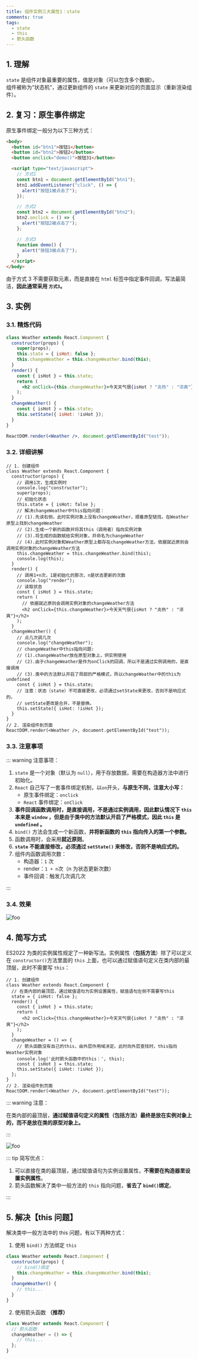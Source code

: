 ```yaml
---
title: 组件实例三大属性1：state
comments: true
tags:
  - state
  - this
  - 箭头函数
---
```


## 1. 理解

`state` 是组件对象最重要的属性，值是对象（可以包含多个数据）。  
组件被称为“状态机”，通过更新组件的 `state` 来更新对应的页面显示（重新渲染组件）。

## 2. 复习：原生事件绑定

原生事件绑定一般分为以下三种方式：

```html
<body>
  <button id="btn1">按钮1</button>
  <button id="btn2">按钮2</button>
  <button onclick="demo()">按钮31</button>

  <script type="text/javascript">
    // 方式1
    const btn1 = document.getElementById("btn1");
    btn1.addEventListener("click", () => {
      alert("按钮1被点击了");
    });

    // 方式2
    const btn2 = document.getElementById("btn2");
    btn2.onclick = () => {
      alert("按钮2被点击了");
    };

    // 方式3
    function demo() {
      alert("按钮3被点击了");
    }
  </script>
</body>
```

由于方式 3 不需要获取元素，而是直接在 `html` 标签中指定事件回调，写法最简洁，**因此通常采用 `方式3`。**

## 3. 实例

### 3.1. 精炼代码

```jsx
class Weather extends React.Component {
  constructor(props) {
    super(props);
    this.state = { isHot: false };
    this.changeWeather = this.changeWeather.bind(this);
  }
  render() {
    const { isHot } = this.state;
    return (
      <h2 onClick={this.changeWeather}>今天天气很{isHot ? "炎热" : "凉爽"}</h2>
    );
  }
  changeWeather() {
    const { isHot } = this.state;
    this.setState({ isHot: !isHot });
  }
}

ReactDOM.render(<Weather />, document.getElementById("test"));
```

### 3.2. 详细讲解

```jsx{9-14,23-24,30-34}
// 1. 创建组件
class Weather extends React.Component {
  constructor(props) {
    // 调用1次，生成实例时
    console.log("constructor");
    super(props);
    // 初始化状态
    this.state = { isHot: false };
    // 解决changeWeather中this指向问题：
    // (1).先读右侧，此时实例对象上没有changeWeather，顺着原型链找，在Weather原型上找到changeWeather
    // (2).生成一个新的函数并将其this（调用者）指向实例对象
    // (3).将生成的函数赋给实例对象，并命名为changeWeather
    // (4).此时实例对象和Weather原型上都存在changeWeather方法，依据就近原则会调用实例对象的changeWeather方法
    this.changeWeather = this.changeWeather.bind(this);
    console.log(this);
  }
  render() {
    // 调用1+n次，1是初始化的那次，n是状态更新的次数
    console.log("render");
    // 读取状态
    const { isHot } = this.state;
    return (
      // 依据就近原则会调用实例对象的changeWeather方法
      <h2 onClick={this.changeWeather}>今天天气很{isHot ? "炎热" : "凉爽"}</h2>
    );
  }
  changeWeather() {
    // 点几次调几次
    console.log("changeWeather");
    // changeWeather中this指向问题:
    // (1).changeWeather放在原型对象上，供实例使用
    // (2).由于changeWeather是作为onClick的回调，所以不是通过实例调用的，是直接调用
    // (3).类中的方法默认开启了局部的严格模式，所以changeWeather中的this为undefined
    const { isHot } = this.state;
    // 注意：状态（state）不可直接更改，必须通过setState来更改，否则不是响应式的。
    // setState更改是合并，不是替换。
    this.setState({ isHot: !isHot });
  }
}
// 2. 渲染组件到页面
ReactDOM.render(<Weather />, document.getElementById("test"));
```

### 3.3. 注意事项

::: warning 注意事项：

1. `state` 是一个对象（默认为 `null`），用于存放数据，需要在构造器方法中进行初始化。
2. `React` 自己写了一套事件绑定机制，以`on`开头，**与原生不同，注意大小写：**
   - 原生事件绑定：`onclick`
   - `React` 事件绑定：`onClick`
3. **事件回调函数调用时，是直接调用，不是通过实例调用，因此默认情况下 `this` 本来是 `window` ，但是由于类中的方法默认开启了严格模式，因此 `this` 是`undefined` 。**
4. `bind()` 方法会生成一个新函数，**并将新函数的 `this` 指向传入的第一个参数。**
5. 函数调用时，会采用**就近原则**。
6. **`state` 不能直接修改，必须通过 `setState()` 来修改，否则不是响应式的。**
7. 组件内函数调用次数：
   - 构造器：`1` 次
   - render：`1 + n`次（n 为状态更新次数）
   - 事件回调：触发几次调几次

:::

### 3.4. 效果

<img class="zoomable" :src="$withBase('/images/screenshot/react/2/2/1.png')" alt="foo">

## 4. 简写方式

ES2022 为类的实例属性规定了一种新写法。实例属性（**包括方法**）除了可以定义在 `constructor()`方法里面的 `this` 上面，也可以通过赋值语句定义在类内部的最顶层，此时不需要写 `this`：

```jsx{3-4,11-16}
// 1. 创建组件
class Weather extends React.Component {
  // 在类内部的最顶层，通过赋值语句为实例设置属性，赋值语句左侧不需要写this
  state = { isHot: false };
  render() {
    const { isHot } = this.state;
    return (
      <h2 onClick={this.changeWeather}>今天天气很{isHot ? "炎热" : "凉爽"}</h2>
    );
  }
  changeWeather = () => {
    // 箭头函数没有自己的this，由外层作用域决定。此时向外层查找时，this指向Weather实例对象
    console.log('此时箭头函数中的this：', this);
    const { isHot } = this.state;
    this.setState({ isHot: !isHot });
  };
}
// 2. 渲染组件到页面
ReactDOM.render(<Weather />, document.getElementById("test"));
```

::: warning 注意：

在类内部的最顶层，**通过赋值语句定义的属性（包括方法）最终是放在实例对象上的，而不是放在类的原型对象上。**

:::

<img class="zoomable" :src="$withBase('/images/screenshot/react/2/2/2.png')" alt="foo">

::: tip 简写优点：

1. 可以直接在类的最顶层，通过赋值语句为实例设置属性，**不需要在构造器里设置实例属性**。
2. 箭头函数解决了类中一般方法的 `this` 指向问题，**省去了 `bind()`绑定**。

:::

## 5. 解决【this 问题】

解决类中一般方法中的 this 问题，有以下两种方式：

1. 使用 `bind()` 方法绑定 `this`

```js
class Weather extends React.Component {
  constructor(props) {
    // bind()绑定
    this.changeWeather = this.changeWeather.bind(this);
  }
  changeWeather() {
    // this...
  }
}
```

2. 使用箭头函数 **（推荐）**

```jsx
class Weather extends React.Component {
  // 箭头函数
  changeWeather = () => {
    // this...
  };
}
```
